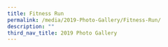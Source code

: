 ```yaml
---
title: Fitness Run
permalink: /media/2019-Photo-Gallery/Fitness-Run/
description: ""
third_nav_title: 2019 Photo Gallery
---
```

